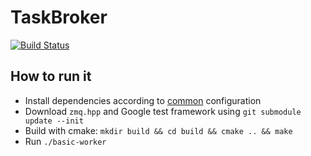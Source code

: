 # TaskBroker
[![Build Status](https://travis-ci.org/ReCodEx/TaskBroker.svg?branch=master)](https://travis-ci.org/ReCodEx/TaskBroker)

## How to run it

- Install dependencies according to [common](https://github.com/ReCodEx/GlobalWiki/wiki/System-configuration#common) configuration
- Download `zmq.hpp` and Google test framework using `git submodule update --init`
- Build with cmake: `mkdir build && cd build && cmake .. && make`
- Run `./basic-worker`

